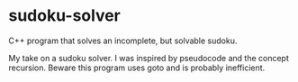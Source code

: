 # sudoku-solver
C++ program that solves an incomplete, but solvable sudoku.

My take on a sudoku solver. I was inspired by pseudocode and the concept recursion. Beware this program uses goto and is probably inefficient.
